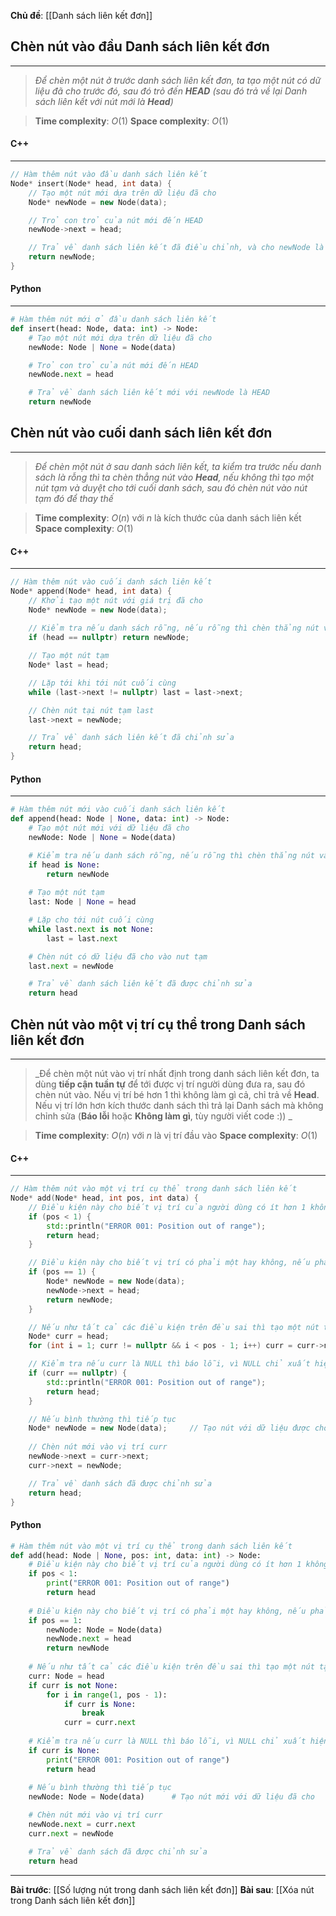 **Chủ đề**: [[Danh sách liên kết đơn]]
## Chèn nút vào đầu Danh sách liên kết đơn
---
> _Để chèn một nút ở trước danh sách liên kết đơn, ta tạo một nút có dữ liệu đã cho trước đó, sau đó trỏ đến **HEAD** (sau đó trả về lại Danh sách liên kết với nút mới là **Head**)_

> **Time complexity**: $O(1)$
> **Space complexity**: $O(1)$

#### C++
---
``` cpp
// Hàm thêm nút vào đầu danh sách liên kết
Node* insert(Node* head, int data) {
    // Tạo một nút mới dựa trên dữ liệu đã cho
    Node* newNode = new Node(data);

    // Trỏ con trỏ của nút mới đến HEAD
    newNode->next = head;

    // Trả về danh sách liên kết đã điều chỉnh, và cho newNode là HEAD mới của nh sách
    return newNode;
}
```
#### Python
---
``` python
# Hàm thêm nút mới ở đầu danh sách liên kết
def insert(head: Node, data: int) -> Node:
	# Tạo một nút mới dựa trên dữ liệu đã cho
	newNode: Node | None = Node(data)

	# Trỏ con trỏ của nút mới đến HEAD
	newNode.next = head

	# Trả về danh sách liên kết mới với newNode là HEAD
	return newNode
```

## Chèn nút vào cuối danh sách liên kết đơn
---
> _Để chèn một nút ở sau danh sách liên kết, ta kiểm tra trước nếu danh sách là rỗng thì ta chèn thẳng nút vào **Head**, nếu không thì tạo một nút tạm và duyệt cho tới cuối danh sách, sau đó chèn nút vào nút tạm đó để thay thế_

> **Time complexity**: $O(n)$ với $n$ là kích thước của danh sách liên kết
> **Space complexity**: $O(1)$

#### C++
---
``` cpp
// Hàm thêm nút vào cuối danh sách liên kết
Node* append(Node* head, int data) {
    // Khởi tạo một nút với giá trị đã cho
    Node* newNode = new Node(data);
    
    // Kiểm tra nếu danh sách rỗng, nếu rỗng thì chèn thẳng nút vào HEAD và ngắt hàm
    if (head == nullptr) return newNode;

    // Tạo một nút tạm
    Node* last = head;

    // Lặp tới khi tới nút cuối cùng
    while (last->next != nullptr) last = last->next;

    // Chèn nút tại nút tạm last
    last->next = newNode;

    // Trả về danh sách liên kết đã chỉnh sửa
    return head;
}
```
#### Python
---
``` python
# Hàm thêm nút mới vào cuối danh sách liên kết
def append(head: Node | None, data: int) -> Node:
	# Tạo một nút mới với dữ liệu đã cho
	newNode: Node | None = Node(data)

	# Kiểm tra nếu danh sách rỗng, nếu rỗng thì chèn thẳng nút vào HEAD và ngắt hàm
	if head is None:
		return newNode
	
	# Tạo một nút tạm
	last: Node | None = head

	# Lặp cho tới nút cuối cùng
	while last.next is not None:
		last = last.next

	# Chèn nút có dữ liệu đã cho vào nut tạm
	last.next = newNode

	# Trả về danh sách liên kết đã được chỉnh sửa
	return head
```

## Chèn nút vào một vị trí cụ thể trong Danh sách liên kết đơn
---
> _Để chèn một nút vào vị trí nhất định trong danh sách liên kết đơn, ta dùng **tiếp cận tuần tự** để tới được vị trí người dùng đưa ra, sau đó chèn nút vào. Nếu vị trí bé hơn 1 thì không làm gì cả, chỉ trả về **Head**. Nếu vị trí lớn hơn kích thước danh sách thì trả lại Danh sách mà không chỉnh sửa (**Báo lỗi** hoặc **Không làm gì**, tùy người viết code :)) _

> **Time complexity**: $O(n)$ với $n$ là vị trí đầu vào
> **Space complexity**: $O(1)$

#### C++
---
``` cpp
// Hàm thêm nút vào một vị trí cụ thể trong danh sách liên kết
Node* add(Node* head, int pos, int data) {
    // Điều kiện này cho biết vị trí của người dùng có ít hơn 1 không, nếu có thì báo lỗi
    if (pos < 1) {
        std::println("ERROR 001: Position out of range");
        return head;
    }

    // Điều kiện này cho biết vị trí có phải một hay không, nếu phải thì thao tác giống với thêm nút vào đầu danh sách liên kết
    if (pos == 1) {
        Node* newNode = new Node(data);
        newNode->next = head;
        return newNode;
    }

    // Nếu như tất cả các điều kiện trên đều sai thì tạo một nút tạm duyệt tới vị trí mà người dùng đưa ra
    Node* curr = head;
    for (int i = 1; curr != nullptr && i < pos - 1; i++) curr = curr->next;

    // Kiểm tra nếu curr là NULL thì báo lỗi, vì NULL chỉ xuất hiện ở cuối cùng danh sách
    if (curr == nullptr) {
        std::println("ERROR 001: Position out of range");
        return head;
    }

    // Nếu bình thường thì tiếp tục
    Node* newNode = new Node(data);     // Tạo nút với dữ liệu được cho
    
    // Chèn nút mới vào vị trí curr
    newNode->next = curr->next;
    curr->next = newNode;

    // Trả về danh sách đã được chỉnh sửa
    return head;
}
```
#### Python
``` python
# Hàm thêm nút vào một vị trí cụ thể trong danh sách liên kết
def add(head: Node | None, pos: int, data: int) -> Node:
	# Điều kiện này cho biết vị trí của người dùng có ít hơn 1 không, nếu có thì báo lỗi
	if pos < 1:
		print("ERROR 001: Position out of range")
		return head
	
	# Điều kiện này cho biết vị trí có phải một hay không, nếu phải thì thao tác giống với thêm nút vào đầu danh sách liên kết
	if pos == 1:
		newNode: Node = Node(data)
		newNode.next = head
		return newNode
	
	# Nếu như tất cả các điều kiện trên đều sai thì tạo một nút tạm duyệt tới vị trí mà người dùng đưa ra
	curr: Node = head
	if curr is not None:
		for i in range(1, pos - 1):
			if curr is None:
				break
			curr = curr.next
	
	# Kiểm tra nếu curr là NULL thì báo lỗi, vì NULL chỉ xuất hiện ở cuối cùng danh sách
	if curr is None:
		print("ERROR 001: Position out of range")
		return head
	
	# Nếu bình thường thì tiếp tục
	newNode: Node = Node(data)		# Tạo nút mới với dữ liệu đã cho

	# Chèn nút mới vào vị trí curr
	newNode.next = curr.next
	curr.next = newNode

	# Trả về danh sách đã được chỉnh sửa
	return head
```
---
**Bài trước**: [[Số lượng nút trong danh sách liên kết đơn]]
**Bài sau**: [[Xóa nút trong Danh sách liên kết đơn]]